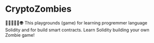 # CryptoZombies
🏄‍♀️👾🎃😈👽 This playgrounds (game) for learning progremmer language Solidity and for build smart contracts. Learn Solidity building your own Zombie game!
